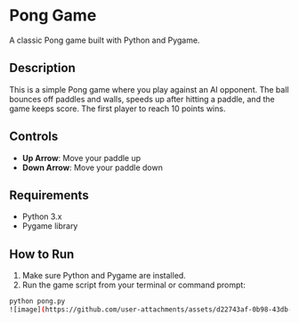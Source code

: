﻿# Pong Game

A classic Pong game built with Python and Pygame.

## Description

This is a simple Pong game where you play against an AI opponent. The ball bounces off paddles and walls, speeds up after hitting a paddle, and the game keeps score. The first player to reach 10 points wins.

## Controls

- **Up Arrow**: Move your paddle up  
- **Down Arrow**: Move your paddle down

## Requirements

- Python 3.x  
- Pygame library

## How to Run

1. Make sure Python and Pygame are installed.  
2. Run the game script from your terminal or command prompt:

```bash
python pong.py
![image](https://github.com/user-attachments/assets/d22743af-0b98-43db-836f-14ca21e460e0)


